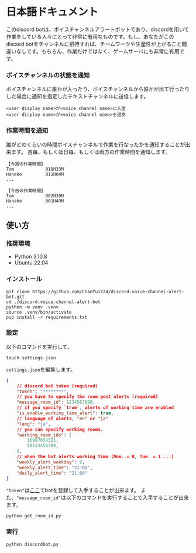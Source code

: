 # 日本語ドキュメント
このdiscord botは、ボイスチャンネルアラートボットであり、discordを用いて作業をしている人々にとって非常に有用なものです。もし、あなたがこのdiscord botをチャンネルに招待すれば、チームワークや生産性が上がること間違いなしです。もちろん、作業だけではなく、ゲームサーバにも非常に有用です。

### ボイスチャンネルの状態を通知
ボイスチャンネルに誰かが入ったり、ボイスチャンネルから誰かが出て行ったりした場合に通知を指定したテキストチャンネルに送信します。
```
<user display name>が<voice channel name>に入室
<user display name>が<voice channel name>を退室
```

### 作業時間を通知
誰がどのくらいの時間ボイスチャンネルで作業を行なったかを通知することが出来ます。
週毎、もしくは日毎、もしくは両方の作業時間を通知します。
```
【今週の作業時間】
Tom            018H33M
Hanako         011H04M
...
```
```
【今日の作業時間】
Tom            002H30M
Hanako         001H49M
...
```

## 使い方
### 推奨環境
- Python 3.10.8
- Ubuntu 22.04

### インストール
```
git clone https://github.com/ChanYu1224/discord-voice-channel-alert-bot.git
cd ./discord-voice-channel-alert-bot
python -m venv .venv
source .venv/bin/activate
pip install -r requirements.txt
```

### 設定
以下のコマンドを実行して、

```
touch settings.json
```

`settings.json`を編集します。

```json
{
    // discord bot token (required)
    "token": "********",
    // you have to specify the room post alerts (required)
    "message_room_id": 1234567890,
    // if you specify `true`, alerts of working time are enabled
    "is_enable_working_time_alert": true,
    // language of alerts, "en" or "ja"
    "lang": "ja",
    // you can specify working rooms.
    "working_room_ids": [
        10987654321,
        90123456789,
    ],
    // when the bot alerts working time (Mon. = 0, Tue. = 1 ...)
    "weekly_alert_weekday": 0,
    "weekly_alert_time": "21:00",
    "daily_alert_time": "21:00"
}
```
`"token"`は[ここ](https://discord.com/developers/applications)でbotを登録して入手することが出来ます。
また、`"message_room_id"`は以下のコマンドを実行することで入手することが出来ます。

```
python get_room_id.py
```

### 実行
```
python discordbot.py
```